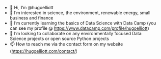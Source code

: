 - 👋 Hi, I’m @hugoelliott
- 👀 I’m interested in science, the environment, renewable energy, small business and finance
- 🌱 I’m currently learning the basics of Data Science with Data Camp (you can see my profile @ https://www.datacamp.com/profile/hugoelliott)
- 💞️ I’m looking to collaborate on any environmentally focused Data Science projects or open source Python projects
- 📫 How to reach me via the contact form on my website (https://hugoelliott.com/contact/)

<!---
hugoelliott/hugoelliott is a ✨ special ✨ repository because its `README.md` (this file) appears on your GitHub profile.
You can click the Preview link to take a look at your changes.
--->
